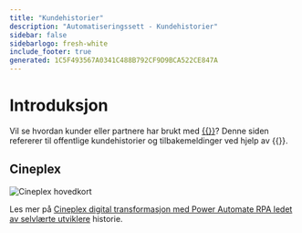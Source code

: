 ```yaml
---
title: "Kundehistorier"
description: "Automatiseringssett - Kundehistorier"
sidebar: false
sidebarlogo: fresh-white
include_footer: true
generated: 1C5F493567A0341C488B792CF9D9BCA522CE847A
---
```


# Introduksjon

Vil se hvordan kunder eller partnere har brukt med [{{<product-name>}}](https://aka.ms/ak4pp)? Denne siden refererer til offentlige kundehistorier og tilbakemeldinger ved hjelp av {{<product-name>}}.

## Cineplex

![Cineplex hovedkort](https://msflowblogscdn.azureedge.net/wp-content/uploads/2022/09/Cieneplex-Main-Card.jpg)

Les mer på [Cineplex digital transformasjon med Power Automate RPA ledet av selvlærte utviklere](https://powerautomate.microsoft.com/blog/cineplex-digital-transformation-with-power-automate-rpa-led-by-citizen-developers/) historie.
